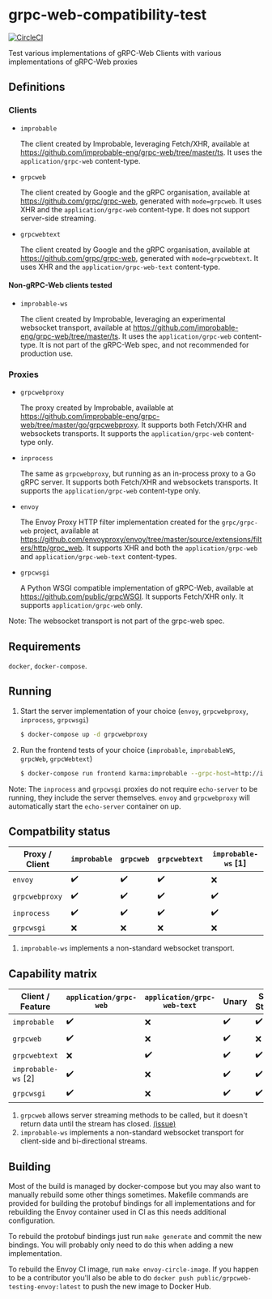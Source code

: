 # grpc-web-compatibility-test
[![CircleCI](https://img.shields.io/circleci/project/github/johanbrandhorst/grpc-web-compatibility-test/master.svg?style=flat-square)](https://circleci.com/gh/johanbrandhorst/grpc-web-compatibility-test)

Test various implementations of gRPC-Web Clients with various implementations of gRPC-Web proxies

## Definitions

### Clients

- `improbable`

  The client created by Improbable, leveraging Fetch/XHR,
  available at https://github.com/improbable-eng/grpc-web/tree/master/ts.
  It uses the `application/grpc-web` content-type.

- `grpcweb`

  The client created by Google and the gRPC organisation,
  available at https://github.com/grpc/grpc-web, generated with `mode=grpcweb`.
  It uses XHR and the `application/grpc-web` content-type.
  It does not support server-side streaming.

- `grpcwebtext`

  The client created by Google and the gRPC organisation,
  available at https://github.com/grpc/grpc-web, generated with `mode=grpcwebtext`.
  It uses XHR and the `application/grpc-web-text` content-type.

#### Non-gRPC-Web clients tested

- `improbable-ws`

  The client created by Improbable, leveraging an experimental websocket transport,
  available at https://github.com/improbable-eng/grpc-web/tree/master/ts.
  It uses the `application/grpc-web` content-type. It is not part of the
  gRPC-Web spec, and not recommended for production use.

### Proxies

- `grpcwebproxy`

  The proxy created by Improbable,
  available at https://github.com/improbable-eng/grpc-web/tree/master/go/grpcwebproxy.
  It supports both Fetch/XHR and websockets transports.
  It supports the `application/grpc-web` content-type only.

- `inprocess`

  The same as `grpcwebproxy`, but running as an in-process proxy to a Go gRPC
  server.
  It supports both Fetch/XHR and websockets transports.
  It supports the `application/grpc-web` content-type only.

- `envoy`

  The Envoy Proxy HTTP filter implementation created for the `grpc/grpc-web` project,
  available at https://github.com/envoyproxy/envoy/tree/master/source/extensions/filters/http/grpc_web.
  It supports XHR and both the `application/grpc-web` and `application/grpc-web-text` content-types.

- `grpcwsgi`

  A Python WSGI compatible implementation of gRPC-Web, available at https://github.com/public/grpcWSGI.
  It supports Fetch/XHR only.
  It supports `application/grpc-web` only.

Note: The websocket transport is not part of the grpc-web spec.

## Requirements

`docker`, `docker-compose`.

## Running

1. Start the server implementation of your choice (`envoy`, `grpcwebproxy`, `inprocess`, `grpcwsgi`)
   ```bash
   $ docker-compose up -d grpcwebproxy
   ```
2. Run the frontend tests of your choice (`improbable`, `improbableWS`, `grpcWeb`, `grpcWebtext`)
   ```bash
   $ docker-compose run frontend karma:improbable --grpc-host=http://inprocess:8080
   ```

Note: The `inprocess` and `grpcwsgi` proxies do not require `echo-server` to be running,
they include the server themselves. `envoy` and `grpcwebproxy` will automatically start
the `echo-server` container on up.

## Compatbility status

| Proxy / Client | `improbable` | `grpcweb` | `grpcwebtext` | `improbable-ws` [1] |
| -------------- | ------------ | --------- | ------------- | ------------------- |
| `envoy`        | ✔️           | ✔️️       | ✔️            | ❌                   |
| `grpcwebproxy` | ✔️️          | ✔️        | ✔️            | ✔️️                 |
| `inprocess`    | ✔️️          | ✔️        | ✔️            | ✔️️                 |
| `grpcwsgi`     | ❌            | ❌         | ❌             | ❌                   |

1. `improbable-ws` implements a non-standard websocket transport.

## Capability matrix

| Client / Feature    | `application/grpc-web` | `application/grpc-web-text` | Unary | Server Streams | Client+Bidi streaming |
| ------------------- | ---------------------- | --------------------------- | ----- | -------------- | --------------------- |
| `improbable`        | ✔️ ️                   | ❌                           | ✔️    | ✔️             | ❌                     |
| `grpcweb`           | ✔️ ️                   | ❌                           | ✔️    | ❌ [1]          | ❌                     |
| `grpcwebtext`       | ❌ ️                    | ✔️️                         | ✔️    | ✔️             | ❌                     |
| `improbable-ws` [2] | ✔️ ️                   | ❌                           | ✔️    | ✔️             | ✔️️                   |
| `grpcwsgi`          | ✔️ ️                   | ❌                           | ✔️    | ✔️             | ❌                     |

1. `grpcweb` allows server streaming methods to be called, but it doesn't return data until the stream has closed.
   [(issue)](https://github.com/grpc/grpc-web/issues/344)
2. `improbable-ws` implements a non-standard websocket transport for client-side and bi-directional streams.

## Building

Most of the build is managed by docker-compose but you may also want to manually rebuild some
other things sometimes. Makefile commands are provided for building the protobuf bindings for
all implementations and for rebuilding the Envoy container used in CI as this needs additional
configuration.

To rebuild the protobuf bindings just run `make generate` and commit the new bindings. You
will probably only need to do this when adding a new implementation.

To rebuild the Envoy CI image, run `make envoy-circle-image`. If you happen to be a contributor
you'll also be able to do `docker push public/grpcweb-testing-envoy:latest` to push the new image
to Docker Hub.

